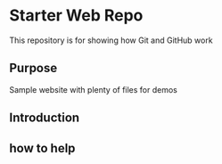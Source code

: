 # Starter Web Repo

This repository is for showing how Git and GitHub work

## Purpose

Sample website with plenty of files for demos

## Introduction

## how to help